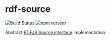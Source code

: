 # rdf-source

[![Build Status](https://travis-ci.org/rdf-ext/rdf-source.svg?branch=master)](https://travis-ci.org/rdf-ext/rdf-source)
[![npm version](https://badge.fury.io/js/rdf-source.svg)](https://badge.fury.io/js/rdf-source)

Abstract [RDFJS Source interface](https://github.com/rdfjs/representation-task-force/) implementation.
